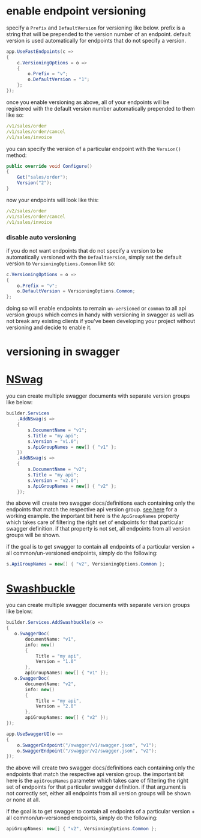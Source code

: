 # enable endpoint versioning
specify a `Prefix` and `DefaultVersion` for versioning like below. prefix is a string that will be prepended to the version number of an endpoint. default version is used automatically for endpoints that do not specify a version.
```csharp
app.UseFastEndpoints(c =>
{
    c.VersioningOptions = o =>
    {
        o.Prefix = "v";
        o.DefaultVersion = "1";
    };
});
```
once you enable versioning as above, all of your endpoints will be registered with the default version number automatically prepended to them like so:
```yaml
/v1/sales/order
/v1/sales/order/cancel
/v1/sales/invoice
```

you can specify the version of a particular endpoint with the `Version()` method:
```csharp
public override void Configure()
{
    Get("sales/order");
    Version("2");
}
```
now your endpoints will look like this:
```yaml
/v2/sales/order
/v1/sales/order/cancel
/v1/sales/invoice
```
### disable auto versioning
if you do not want endpoints that do not specify a version to be automatically versioned with the `DefaultVersion`, simply set the default version to `VersioningOptions.Common` like so:
```csharp
c.VersioningOptions = o =>
{
    o.Prefix = "v";
    o.DefaultVersion = VersioningOptions.Common;
};
```
doing so will enable endpoints to remain `un-versioned` or `common` to all api version groups which comes in handy with versioning in swagger as well as not break any existing clients if you've been developing your project without versioning and decide to enable it.

# versioning in swagger

# [NSwag](#tab/nswag)

you can create multiple swagger documents with separate version groups like below:
```csharp
builder.Services
    .AddNSwag(s =>
    {
        s.DocumentName = "v1";
        s.Title = "my api";
        s.Version = "v1.0";
        s.ApiGroupNames = new[] { "v1" };
    })
    .AddNSwag(s =>
    {
        s.DocumentName = "v2";
        s.Title = "my api";
        s.Version = "v2.0";
        s.ApiGroupNames = new[] { "v2" };
    });
```
the above will create two swagger docs/definitions each containing only the endpoints that match the respective api version group. [see here](https://github.com/dj-nitehawk/FastEndpoints/blob/747b35325510bf6059a73c6825a4d5f9ef97540b/Web/Program.cs#L37-L49) for a working example. the important bit here is the `ApiGroupNames` property which takes care of filtering the right set of endpoints for that particular swagger definition. if that property is not set, all endpoints from all version groups will be shown.

if the goal is to get swagger to contain all endpoints of a particular version + all common/un-versioned endpoints, simply do the following:
```csharp
s.ApiGroupNames = new[] { "v2", VersioningOptions.Common };
```

# [Swashbuckle](#tab/swashbuckle)

you can create multiple swagger documents with separate version groups like below:
```csharp
builder.Services.AddSwashbuckle(o =>
{
   o.SwaggerDoc(
       documentName: "v1",
       info: new()
       {
           Title = "my api",
           Version = "1.0"
       },
       apiGroupNames: new[] { "v1" });
   o.SwaggerDoc(
       documentName: "v2",
       info: new()
       {
           Title = "my api",
           Version = "2.0"
       },
       apiGroupNames: new[] { "v2" });
});

app.UseSwaggerUI(o =>
{
    o.SwaggerEndpoint("/swagger/v1/swagger.json", "v1");
    o.SwaggerEndpoint("/swagger/v2/swagger.json", "v2");
});
```
the above will create two swagger docs/definitions each containing only the endpoints that match the respective api version group. the important bit here is the `apiGroupNames` parameter which takes care of filtering the right set of endpoints for that particular swagger definition. if that argument is not correctly set, either all endpoints from all version groups will be shown or none at all.

if the goal is to get swagger to contain all endpoints of a particular version + all common/un-versioned endpoints, simply do the following:
```csharp
apiGroupNames: new[] { "v2", VersioningOptions.Common };
```